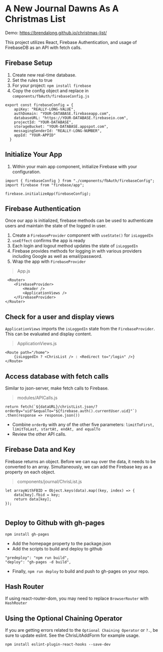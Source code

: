 # A New Journal Dawns As A Christmas List

Demo: https://brendalong.github.io/christmas-list/

This project utilizes React, Firebase Authentication, and usage of FirebaseDB as an API with fetch calls.

## Firebase Setup
1. Create new real-time database.
1. Set the rules to true
1. For your project: `npm install firebase`
1. Copy the config object and replace in `components/fbAuth/firebaseConfig.js`

```
export const firebaseConfig = {
    apiKey: "REALLY-LONG-VALUE",
    authDomain: "YOUR-DATABASE.firebaseapp.com",
    databaseURL: "https://YOUR-DATABASE.firebaseio.com",
    projectId: "YOUR-DATABASE",
    storageBucket: "YOUR-DATABASE.appspot.com",
    messagingSenderId: "REALLY-LONG-NUMBER",
    appId: "YOUR-APPID"
  }
  ```

## Initialize Your App
1. Within your main app component, initialize Firebase with your configuration.

```
import { firebaseConfig } from "./components/fbAuth/firebaseConfig";
import firebase from "firebase/app";

firebase.initializeApp(firebaseConfig);
```


## Firebase Authentication
Once our app is initialized, firebase methods can be used to authenticate users and maintain the state of the logged in user.

1. Create a `FirebaseProvider` component with `useState()` for `isLoggedIn`
1. `useEffect` confirms the app is ready
1. Each login and logout method updates the state of `isLoggedIn`
1. Firebase provides methods for logging in with various providers including Google as well as email/password.
1. Wrap the app with `FirebaseProvider`

> App.js
```
 <Router>
	<FirebaseProvider>
		<Header />
		<ApplicationViews />
	</FirebaseProvider>
</Router>
```
## Check for a user and display views
`ApplicationViews` imports the `isLoggedIn` state from the `FirebaseProvider`. This can be evaluated and display content.

> ApplicationViews.js
```
<Route path="/home">
	{isLoggedIn ? <ChrisList /> : <Redirect to="/login" />}
</Route>
```

## Access database with fetch calls
Similar to json-server, make fetch calls to Firebase.

> modules/APICalls.js
```
return fetch(`${dataURL}/christList.json/?orderBy="uid"&equalTo="${firebase.auth().currentUser.uid}"`)
.then(response => response.json())
```

* Combine `orderBy` with any of the other five parameters: `limitToFirst, limitToLast, startAt, endAt, and equalTo`
* Review the other API calls.

## Firebase Data and Key

Firebase returns an object. Before we can `map` over the data, it needs to be converted to an array. Simultaneously, we can add the Firebase key as a property on each object.

> components/journal/ChrisList.js

```
let arrayWithFBID = Object.keys(data).map((key, index) => {
	data[key].fbid = key;
	return data[key];
});
	
```
## Deploy to Github with gh-pages

```
npm install gh-pages
```

* Add the homepage property to the package.json
* Add the scripts to build and deploy to github
```
"predeploy": "npm run build",
"deploy": "gh-pages -d build",

```

* Finally, `npm run deploy` to build and push to gh-pages on your repo.

## Hash Router
If using react-router-dom, you may need to replace `BrowserRouter` with `HashRouter` 

## Using the Optional Chaining Operator
If you are getting errors related to the `Optional Chaining Operator` or `?.`, be sure to update eslint. See the ChrisLitAddForm for example usage.

```
npm install eslint-plugin-react-hooks --save-dev
```
